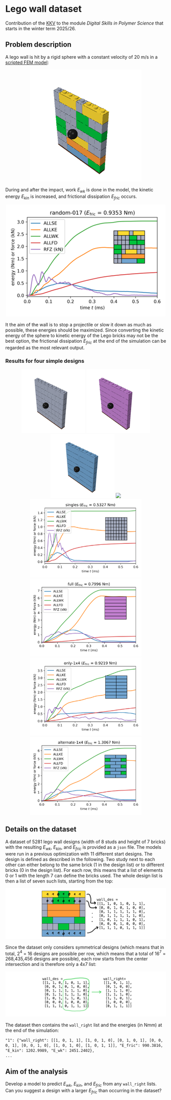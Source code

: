 # Lego wall dataset

Contribution of the [KKV](https://www.kunststofftechnik.at/konstruieren) to the module _Digital Skills in Polymer Science_ that starts in the winter term 2025/26.

## Problem description

A lego wall is hit by a rigid sphere with a constant velocity of 20 m/s in a [scripted FEM model](https://www.github.com/mpletz/brickfem):

<div align="center">
<img src="images/fem_results/random-fem-design/random-017-000_6ms-anim.gif" width="350">
</div>

During and after the impact, work $E_{wk}$ is done in the model, the kinetic energy $E_{kin}$ is increased, and frictional dissipation $E_{fric}$ occurs. 

<div align="center">
<img src="images/fem_results/random-fem-design/random-017_res.png" width="500">
</div>

It the aim of the wall is to stop a projectile or slow it down as much as possible, these energies should be maximized. Since converting the kinetic energy of the sphere to kinetic energy of the Lego bricks may not be the best option, the frictional dissipation $E_{fric}$ at the end of the simulation can be regarded as the most relevant output.

### Results for four simple designs

<div align="center">
<img src="images/fem_results/singles-expl-mesh075mm/singles-000_6ms-anim.gif" width="200">
<img src="images/fem_results/full-expl-mesh075mm/full-000_6ms-anim.gif" width="200">
<img src="images/fem_results/only-1x4-expl-mesh075mm/only-1x4-000_6ms-anim.gif" width="200">
<img src="images/fem_results/alternate-1x4-expl-mesh075mm/alternate-1x4-000_6ms-anim.gif" width="200">
</div>

<div align="center">
<img src="images/fem_results/singles-expl-mesh075mm/singles_res.png" width="350">
<img src="images/fem_results/full-expl-mesh075mm/full_res.png" width="350">
</div>

<div align="center">
<img src="images/fem_results/only-1x4-expl-mesh075mm/only-1x4_res.png" width="350">
<img src="images/fem_results/alternate-1x4-expl-mesh075mm/alternate-1x4_res.png" width="350">
</div>

## Details on the dataset

A dataset of 5281 lego wall designs (width of 8 studs and height of 7 bricks) with the resulting $E_{wk}$, $E_{kin}$, and $E_{fric}$ is provided as a `json` file. The models were run in a previous optimization with 11 different start designs. The design is defined as described in the following. Two study next to each other can either belong to the same brick (1 in the design list) or to different bricks (0 in the design list). For each row, this means that a list of elements 0 or 1 with the length 7 can define the bricks used. The whole design list is then a list of seven such lists, starting from the top:

![alt text](images/design_def.png)

Since the dataset only considers symmetrical designs (which means that in total, 2$^4$ = 16 designs are possible per row, which means that a total of 16$^7$ = 268,435,456 designs are possible), each row starts from the center intersection and is therefore only a 4x7 list:

![alt text](images/design_sym.png)

The dataset then contains the `wall_right` list and the energies (in Nmm) at the end of the simulation:

```
"1": {"wall_right": [[1, 0, 1, 1], [1, 0, 1, 0], [0, 1, 0, 1], [0, 0, 0, 1], [0, 0, 1, 0], [1, 0, 1, 0], [1, 0, 1, 1]], "E_fric": 990.3816, "E_kin": 1202.9989, "E_wk": 2451.2402},
...
```

## Aim of the analysis

Develop a model to predict $E_{wk}$, $E_{kin}$, and $E_{fric}$ from any `wall_right` lists. Can you suggest a design with a larger $E_{fric}$ than occurring in the dataset?